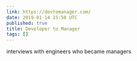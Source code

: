 ```yaml
---
link: https://devtomanager.com/
date: 2019-01-14 15:50 UTC
published: true
title: Developer to Manager
tags: []
---
```


interviews with engineers who became managers
